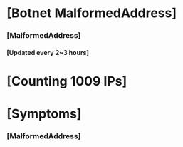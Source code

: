 # [Botnet MalformedAddress]
### [MalformedAddress]
#### [Updated every 2~3 hours]

# [Counting 1009 IPs]

# [Symptoms] 
###   [MalformedAddress]
